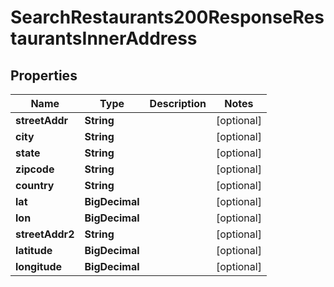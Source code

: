 

# SearchRestaurants200ResponseRestaurantsInnerAddress


## Properties

| Name | Type | Description | Notes |
|------------ | ------------- | ------------- | -------------|
|**streetAddr** | **String** |  |  [optional] |
|**city** | **String** |  |  [optional] |
|**state** | **String** |  |  [optional] |
|**zipcode** | **String** |  |  [optional] |
|**country** | **String** |  |  [optional] |
|**lat** | **BigDecimal** |  |  [optional] |
|**lon** | **BigDecimal** |  |  [optional] |
|**streetAddr2** | **String** |  |  [optional] |
|**latitude** | **BigDecimal** |  |  [optional] |
|**longitude** | **BigDecimal** |  |  [optional] |



